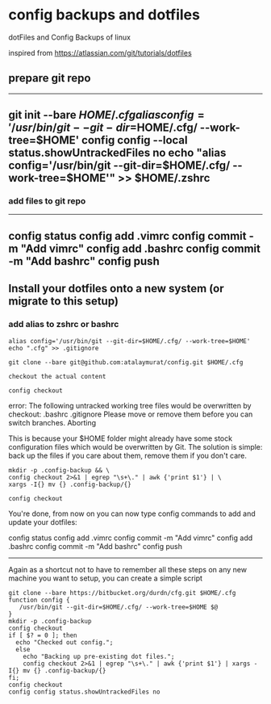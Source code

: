 # config backups and dotfiles
dotFiles and Config Backups of linux 

inspired from 
https://atlassian.com/git/tutorials/dotfiles

## prepare git repo
------------------------------------
git init --bare $HOME/.cfg
alias config='/usr/bin/git --git-dir=$HOME/.cfg/ --work-tree=$HOME'
config config --local status.showUntrackedFiles no
echo "alias config='/usr/bin/git --git-dir=$HOME/.cfg/ --work-tree=$HOME'" >> $HOME/.zshrc
------------------------------------

### add files to git repo
------------------------------------
config status
config add .vimrc
config commit -m "Add vimrc"
config add .bashrc
config commit -m "Add bashrc"
config push
------------------------------------

## Install your dotfiles onto a new system (or migrate to this setup)

### add alias to zshrc or bashrc
```
alias config='/usr/bin/git --git-dir=$HOME/.cfg/ --work-tree=$HOME'
echo ".cfg" >> .gitignore

git clone --bare git@github.com:atalaymurat/config.git $HOME/.cfg

checkout the actual content

config checkout
```

error: The following untracked working tree files would be overwritten by checkout:
    .bashrc
    .gitignore
Please move or remove them before you can switch branches.
Aborting


This is because your $HOME folder might already have some stock configuration files which would be overwritten by Git. The solution is simple: back up the files if you care about them, remove them if you don't care.

```
mkdir -p .config-backup && \
config checkout 2>&1 | egrep "\s+\." | awk {'print $1'} | \
xargs -I{} mv {} .config-backup/{}

config checkout
```
You're done, from now on you can now type config commands to add and update your dotfiles:

config status
config add .vimrc
config commit -m "Add vimrc"
config add .bashrc
config commit -m "Add bashrc"
config push

-----------------------------------------------
Again as a shortcut not to have to remember all these steps on any new machine you want to setup, you can create a simple script

```
git clone --bare https://bitbucket.org/durdn/cfg.git $HOME/.cfg
function config {
   /usr/bin/git --git-dir=$HOME/.cfg/ --work-tree=$HOME $@
}
mkdir -p .config-backup
config checkout
if [ $? = 0 ]; then
  echo "Checked out config.";
  else
    echo "Backing up pre-existing dot files.";
    config checkout 2>&1 | egrep "\s+\." | awk {'print $1'} | xargs -I{} mv {} .config-backup/{}
fi;
config checkout
config config status.showUntrackedFiles no
```
